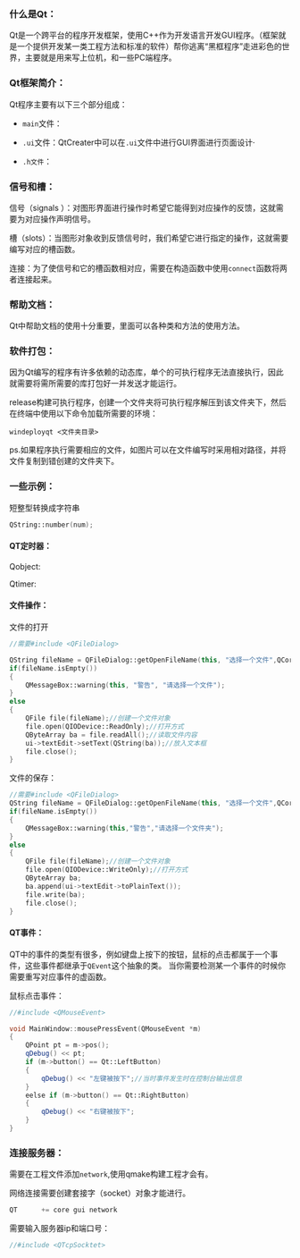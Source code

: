 ### **什么是Qt：**

​	Qt是一个跨平台的程序开发框架，使用C++作为开发语言开发GUI程序。（框架就是一个提供开发某一类工程方法和标准的软件）帮你逃离“黑框程序”走进彩色的世界，主要就是用来写上位机，和一些PC端程序。

### **Qt框架简介：**

Qt程序主要有以下三个部分组成：

- `main`文件：
- `.ui`文件：QtCreater中可以在`.ui`文件中进行GUI界面进行页面设计·

- `.h文件`：

### **信号和槽：**

信号（signals ）：对图形界面进行操作时希望它能得到对应操作的反馈，这就需要为对应操作声明信号。

槽（slots）：当图形对象收到反馈信号时，我们希望它进行指定的操作，这就需要编写对应的槽函数。

连接：为了使信号和它的槽函数相对应，需要在构造函数中使用`connect`函数将两者连接起来。



### **帮助文档：**

Qt中帮助文档的使用十分重要，里面可以各种类和方法的使用方法。

### **软件打包：**

因为Qt编写的程序有许多依赖的动态库，单个的可执行程序无法直接执行，因此就需要将需所需要的库打包好一并发送才能运行。

release构建可执行程序，创建一个文件夹将可执行程序解压到该文件夹下，然后在终端中使用以下命令加载所需要的环境：

```shell
windeployqt <文件夹目录>
```

ps.如果程序执行需要相应的文件，如图片可以在文件编写时采用相对路径，并将文件复制到错创建的文件夹下。



### **一些示例：**

短整型转换成字符串

```c++
QString::number(num);
```



#### QT定时器：

Qobject: 

Qtimer:

 

#### 文件操作：

文件的打开

```c++
//需要#include <QFileDialog>

QString fileName = QFileDialog::getOpenFileName(this, "选择一个文件",QCoreApplication::applicationFilePath()/*获取当前路径*/,"*.cpp");
if(fileName.isEmpty())
{
	QMessageBox::warning(this, "警告", "请选择一个文件");
}
else
{
	QFile file(fileName);//创建一个文件对象
	file.open(QIODevice::ReadOnly);//打开方式
	QByteArray ba = file.readAll();//读取文件内容
	ui->textEdit->setText(QString(ba));//放入文本框
	file.close();
}

```

文件的保存：

```c++
//需要#include <QFileDialog>
QString fileName = QFileDialog::getOpenFileName(this, "选择一个文件",QCoreApplication::applicationFilePath()/*获取当前路径*/);
if(fileName.isEmpty())
{
    QMessageBox::warning(this,"警告","请选择一个文件夹");
}
else
{
	QFile file(fileName);//创建一个文件对象
	file.open(QIODevice::WriteOnly);//打开方式
	QByteArray ba;
	ba.append(ui->textEdit->toPlainText());
    file.write(ba);
	file.close();
}
```



#### QT事件：

QT中的事件的类型有很多，例如键盘上按下的按钮，鼠标的点击都属于一个事件，这些事件都继承于`QEvent`这个抽象的类。 当你需要检测某一个事件的时候你需要重写对应事件的虚函数。

鼠标点击事件：

```c++
//#include <QMouseEvent>

void MainWindow::mousePressEvent(QMouseEvent *m)
{
    QPoint pt = m->pos();
    qDebug() << pt;
    if (m->button() == Qt::LeftButton)
    {
        qDebug() << "左键被按下";//当时事件发生时在控制台输出信息
    }
    eelse if (m->button() == Qt::RightButton)
    {
        qDebug() << "右键被按下";
    }
}
```



### 连接服务器：

需要在工程文件添加`network`,使用qmake构建工程才会有。

网络连接需要创建套接字（socket）对象才能进行。

```c++
QT		+= core gui network
```

需要输入服务器ip和端口号：

```c++
//#include <QTcpSocktet>
```







 
